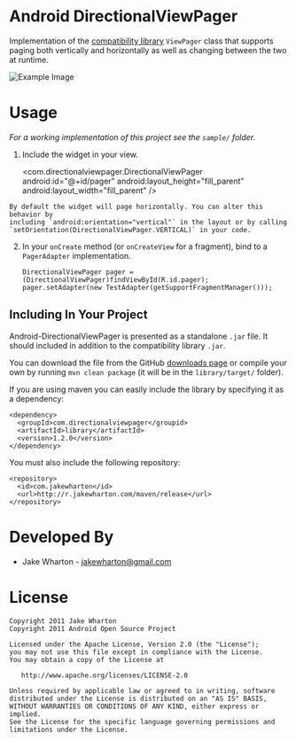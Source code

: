 Android DirectionalViewPager
============================

Implementation of the [compatibility library][1] `ViewPager` class that supports
paging both vertically and horizontally as well as changing between the two
at runtime.

![Example Image][3]



Usage
=====

*For a working implementation of this project see the `sample/` folder.*

  1. Include the widget in your view.

        <com.directionalviewpager.DirectionalViewPager
            android:id="@+id/pager"
            android:layout_height="fill_parent"
            android:layout_width="fill_parent" />

    By default the widget will page horizontally. You can alter this behavior by
    including `android:orientation="vertical"` in the layout or by calling
    `setOrientation(DirectionalViewPager.VERTICAL)` in your code.

  2. In your `onCreate` method (or `onCreateView` for a fragment), bind to a
     `PagerAdapter` implementation.

         DirectionalViewPager pager = (DirectionalViewPager)findViewById(R.id.pager);
         pager.setAdapter(new TestAdapter(getSupportFragmentManager()));


Including In Your Project
-------------------------

Android-DirectionalViewPager is presented as a standalone `.jar` file. It should
included in addition to the compatibility library `.jar`.

You can download the file from the GitHub [downloads page][2] or compile your
own by running `mvn clean package` (it will be in the `library/target/` folder).

If you are using maven you can easily include the library by specifying it
as a dependency:

    <dependency>
      <groupId>com.directionalviewpager</groupid>
      <artifactId>library</artifactId>
      <version>1.2.0</version>
    </dependency>

You must also include the following repository:

    <repository>
      <id>com.jakewharton</id>
      <url>http://r.jakewharton.com/maven/release</url>
    </repository>



Developed By
============

 * Jake Wharton - <jakewharton@gmail.com>



License
=======

    Copyright 2011 Jake Wharton
    Copyright 2011 Android Open Source Project

    Licensed under the Apache License, Version 2.0 (the "License");
    you may not use this file except in compliance with the License.
    You may obtain a copy of the License at

       http://www.apache.org/licenses/LICENSE-2.0

    Unless required by applicable law or agreed to in writing, software
    distributed under the License is distributed on an "AS IS" BASIS,
    WITHOUT WARRANTIES OR CONDITIONS OF ANY KIND, either express or implied.
    See the License for the specific language governing permissions and
    limitations under the License.







 [1]: http://developer.android.com/sdk/compatibility-library.html
 [2]: https://github.com/JakeWharton/Android-DirectionalViewPager/downloads
 [3]: https://raw.github.com/JakeWharton/Android-DirectionalViewPager/master/sample/screens.png
